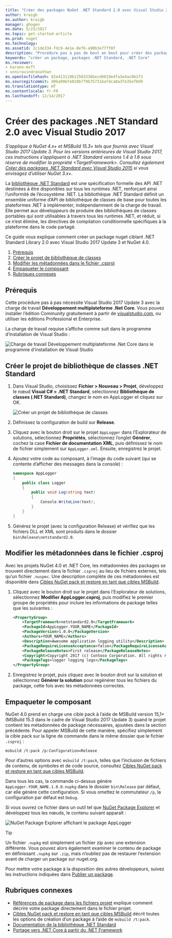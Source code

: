 ```yaml
---
title: "Créer des packages NuGet .NET Standard 2.0 avec Visual Studio 2017 | Microsoft Docs"
author: kraigb
ms.author: kraigb
manager: ghogen
ms.date: 5/23/2017
ms.topic: get-started-article
ms.prod: nuget
ms.technology: 
ms.assetid: 2c1de334-fdc9-4e1e-8ef6-a90b3e77ff0f
description: "Procédure pas à pas de bout en bout pour créer des packages NuGet .NET Standard 2.0 à l’aide de NuGet 4.x et Visual Studio 2017."
keywords: "créer un package, packages .NET Standard, .NET Core"
ms.reviewer:
- karann-msft
- unniravindranathan
ms.openlocfilehash: 82e413119b12503336becd6019e4fa3e4ac0b1f3
ms.sourcegitcommit: d0ba99bfe019b779b75731bafdca8a37e35ef0d9
ms.translationtype: HT
ms.contentlocale: fr-FR
ms.lasthandoff: 12/14/2017
---
```

# <a name="create-net-standard-20-packages-with-visual-studio-2017"></a>Créer des packages .NET Standard 2.0 avec Visual Studio 2017

*S’applique à NuGet 4.x+ et MSBuild 15.3+ tels que fournis avec Visual Studio 2017 Update 3. Pour les versions antérieures de Visual Studio 2017, ces instructions s’appliquent à .NET Standard versions 1.4 à 1.6 sous réserve de modifier la propriété \<TargetFramework\>. Consultez également [Créer des packages .NET Standard avec Visual Studio 2015](../guides/create-net-standard-packages-vs2015.md) si vous envisagez d’utiliser NuGet 3.x+.*

La [bibliothèque .NET Standard](https://docs.microsoft.com/dotnet/articles/standard/library) est une spécification formelle des API .NET destinées à être disponibles sur tous les runtimes .NET, renforçant ainsi l’uniformité de l’écosystème .NET. La bibliothèque .NET Standard définit un ensemble uniforme d’API de bibliothèque de classes de base pour toutes les plateformes .NET à implémenter, indépendamment de la charge de travail. Elle permet aux développeurs de produire des bibliothèques de classes portables qui sont utilisables à travers tous les runtimes .NET, et réduit, si ce n’est élimine, les directives de compilation conditionnelle spécifiques à la plateforme dans le code partagé.

Ce guide vous explique comment créer un package nuget ciblant .NET Standard Library 2.0 avec Visual Studio 2017 Update 3 et NuGet 4.0.

1. [Prérequis](#pre-requisites)
1. [Créer le projet de bibliothèque de classes](#create-the-netstandard-class-library-project)
1. [Modifier les métadonnées dans le fichier .csproj](#edit-metadata-in-the-csproj-file)
1. [Empaqueter le composant](#package-the-component)
1. [Rubriques connexes](#related-topics)

## <a name="pre-requisites"></a>Prérequis

Cette procédure pas à pas nécessite Visual Studio 2017 Update 3 avec la charge de travail **Développement multiplateforme .Net Core**. Vous pouvez installer l’édition Community gratuitement à partir de [visualstudio.com](https://www.visualstudio.com/), ou utiliser les éditions Professional et Enterprise.

La charge de travail requise s’affiche comme suit dans le programme d’installation de Visual Studio :

![Charge de travail Développement multiplateforme .Net Core dans le programme d’installation de Visual Studio](media/NuGet4-01-Workload.png)

## <a name="create-the-net-standard-class-library-project"></a>Créer le projet de bibliothèque de classes .NET Standard

1. Dans Visual Studio, choisissez **Fichier > Nouveau > Projet**, développez le nœud **Visual C# > .NET Standard**, sélectionnez **Bibliothèque de classes (.NET Standard)**, changez le nom en AppLogger et cliquez sur OK.

    ![Créer un projet de bibliothèque de classes](media/NuGet4-02-NewProject.png)

1. Définissez la configuration de build sur **Release**.
1. Cliquez avec le bouton droit sur le projet `AppLogger` dans l’Explorateur de solutions, sélectionnez **Propriétés**, sélectionnez l’onglet **Générer**, cochez la case **Fichier de documentation XML**, puis définissez le nom de fichier simplement sur `AppLogger.xml`. Ensuite, enregistrez le projet.

1. Ajoutez votre code au composant, à l’image du code suivant (qui se contente d’afficher des messages dans la console) :

    ```cs
    namespace AppLogger
    {
        public class Logger
        {
            public void Log(string text)
            {
                Console.WriteLine(text);
            }
        }
    }
    ```

1. Générez le projet (avec la configuration Release) et vérifiez que les fichiers DLL et XML sont produits dans le dossier `bin\Release\netstandard2.0`.

## <a name="edit-metadata-in-the-csproj-file"></a>Modifier les métadonnées dans le fichier .csproj

Avec les projets NuGet 4.0 et .NET Core, les métadonnées des packages se trouvent directement dans le fichier `.csproj` au lieu de fichiers externes, tels qu’un fichier `.nuspec`. Une description complète de ces métadonnées est disponible dans [Cibles NuGet pack et restore en tant que cibles MSBuild](../schema/msbuild-targets.md#pack-target).

1. Cliquez avec le bouton droit sur le projet dans l’Explorateur de solutions, sélectionnez **Modifier AppLogger.csproj**, puis modifiez le premier groupe de propriétés pour inclure les informations de package telles que les suivantes :

    ```xml
    <PropertyGroup>
        <TargetFramework>netstandard2.0</TargetFramework>
        <PackageId>AppLogger.YOUR_NAME</PackageId>
        <PackageVersion>1.0.0</PackageVersion>
        <Authors>YOUR_NAME</Authors>
        <Description>Awesome application logging utility</Description>
        <PackageRequireLicenseAcceptance>false</PackageRequireLicenseAcceptance>
        <PackageReleaseNotes>First release</PackageReleaseNotes>
        <Copyright>Copyright 2017 (c) Contoso Corporation. All rights reserved.</Copyright>
        <PackageTags>logger logging logs</PackageTags>
    </PropertyGroup>
    ```

1. Enregistrez le projet, puis cliquez avec le bouton droit sur la solution et sélectionnez **Générer la solution** pour regénérer tous les fichiers du package, cette fois avec les métadonnées correctes.


## <a name="package-the-component"></a>Empaqueter le composant

NuGet 4.0 prend en charge une cible pack à l’aide de MSBuild version 15,1+ (MSBuild 15.3 dans le cadre de Visual Studio 2017 Update 3) quand le projet contient les métadonnées de package nécessaires, ajoutées dans la section précédente. Pour appeler MSBuild de cette manière, spécifiez simplement la cible pack sur la ligne de commande dans le même dossier que le fichier `.csproj` :

    msbuild /t:pack /p:Configuration=Release

Pour d’autres options avec `msbuild /t:pack`, telles que l’inclusion de fichiers de contenu, de symboles et de code source, consultez [Cibles NuGet pack et restore en tant que cibles MSBuild](../schema/msbuild-targets.md#pack-target).

Dans tous les cas, la commande ci-dessus génère `AppLogger.YOUR_NAME.1.0.0.nupkg` dans le dossier `bin\Release` par défaut, car elle génère cette configuration. Si vous omettez le commutateur `/p`, la configuration par défaut est `Debug`. 

Si vous ouvrez ce fichier dans un outil tel que [NuGet Package Explorer](https://github.com/NuGetPackageExplorer/NuGetPackageExplorer) et développez tous les nœuds, le contenu suivant apparaît :

![NuGet Package Explorer affichant le package AppLogger](media/NuGet4-03-PackageExplorer.png)

> [!Tip]
> Un fichier `.nupkg` est simplement un fichier zip avec une extension différente. Vous pouvez alors également examiner le contenu de package en définissant `.nupkg` sur `.zip`, mais n’oubliez pas de restaurer l’extension avant de charger un package sur nuget.org.

Pour mettre votre package à la disposition des autres développeurs, suivez les instructions indiquées dans [Publier un package](../create-packages/publish-a-package.md).

## <a name="related-topics"></a>Rubriques connexes

- [Références de package dans les fichiers projet](../consume-packages/package-references-in-project-files.md) explique comment décrire votre package directement dans le fichier projet.
- [Cibles NuGet pack et restore en tant que cibles MSBuild](../schema/msbuild-targets.md) décrit toutes les options de création d’un package à l’aide de `msbuild /t:pack`.
- [Documentation de la bibliothèque .NET Standard](https://docs.microsoft.com/dotnet/articles/standard/library)
- [Portage vers .NET Core à partir du .NET Framework](https://docs.microsoft.com/dotnet/articles/core/porting/index)
